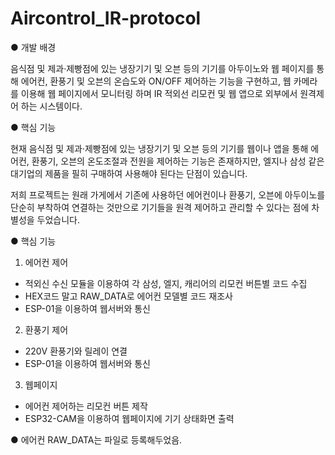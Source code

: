 # Aircontrol_IR-protocol

● 개발 배경

음식점 및 제과·제빵점에 있는 냉장기기 및 오븐 등의 기기를 아두이노와 웹 페이지를 통해 에어컨,
환풍기 및 오븐의 온습도와 ON/OFF 제어하는 기능을 구현하고, 웹 카메라를 이용해 웹 페이지에서 모니터링 하며 IR 적외선 리모컨 및 웹 앱으로 외부에서 원격제어 하는 시스템이다.

● 핵심 기능

현재 음식점 및 제과·제빵점에 있는 냉장기기 및 오븐 등의 기기를 웹이나 앱을 통해 에어컨, 환풍기, 오븐의 온도조절과 전원을 제어하는 기능은 존재하지만, 엘지나 삼성 같은 대기업의 제품을 필히 구매하여 사용해야 된다는 단점이 있습니다.

저희 프로젝트는 원래 가게에서 기존에 사용하던 에어컨이나 환풍기, 오븐에 아두이노를 단순히 부착하여 연결하는 것만으로 기기들을 원격 제어하고 관리할 수 있다는 점에 차별성을 두었습니다.


● 핵심 기능

  1) 에어컨 제어
  - 적외신 수신 모듈을 이용하여 각 삼성, 엘지, 캐리어의 리모컨 버튼별 코드 수집
  - HEX코드 말고 RAW_DATA로 에어컨 모델별 코드 재조사
  - ESP-01을 이용하여 웹서버와 통신

  2) 환풍기 제어
  - 220V 환풍기와 릴레이 연결
  - ESP-01을 이용하여 웹서버와 통신

  3) 웹페이지
  - 에어컨 제어하는 리모컨 버튼 제작
  - ESP32-CAM을 이용하여 웹페이지에 기기 상태화면 출력


● 에어컨 RAW_DATA는 파일로 등록해두었음.

